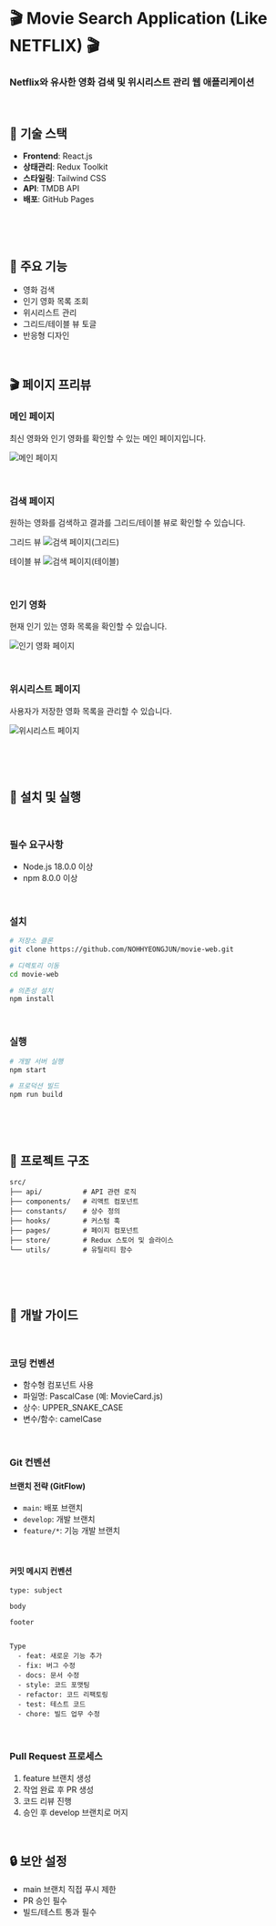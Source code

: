 
# 🎬 Movie Search Application (Like NETFLIX) 🎬

### Netflix와 유사한 영화 검색 및 위시리스트 관리 웹 애플리케이션

&nbsp;

## 🚀 기술 스택

- **Frontend**: React.js
- **상태관리**: Redux Toolkit
- **스타일링**: Tailwind CSS
- **API**: TMDB API
- **배포**: GitHub Pages

&nbsp;

&nbsp;

## 📌 주요 기능

- 영화 검색
- 인기 영화 목록 조회
- 위시리스트 관리
- 그리드/테이블 뷰 토글
- 반응형 디자인

&nbsp;

## 🎬 페이지 프리뷰

### 메인 페이지

최신 영화와 인기 영화를 확인할 수 있는 메인 페이지입니다.

<img src="/public/images/home.png" alt="메인 페이지">

&nbsp;

### 검색 페이지

원하는 영화를 검색하고 결과를 그리드/테이블 뷰로 확인할 수 있습니다.

그리드 뷰
<img src="/public/images/search-grid.png" alt="검색 페이지(그리드)">

테이블 뷰
<img src="/public/images/search-table.png" alt="검색 페이지(테이블)">

&nbsp;

### 인기 영화 

현재 인기 있는 영화 목록을 확인할 수 있습니다.

<img src="/public/images/popular.png" alt="인기 영화 페이지">

&nbsp;

### 위시리스트 페이지

사용자가 저장한 영화 목록을 관리할 수 있습니다.

<img src="/public/images/wishlist.png" alt="위시리스트 페이지">

&nbsp;

&nbsp;

## 🔧 설치 및 실행

&nbsp;

### 필수 요구사항

- Node.js 18.0.0 이상
- npm 8.0.0 이상

&nbsp;

### 설치

```bash
# 저장소 클론
git clone https://github.com/NOHHYEONGJUN/movie-web.git

# 디렉토리 이동
cd movie-web

# 의존성 설치
npm install
```

&nbsp;

### 실행

```bash
# 개발 서버 실행
npm start

# 프로덕션 빌드
npm run build
```

&nbsp;

&nbsp;

## 📁 프로젝트 구조

```
src/
├── api/          # API 관련 로직
├── components/   # 리액트 컴포넌트
├── constants/    # 상수 정의
├── hooks/        # 커스텀 훅
├── pages/        # 페이지 컴포넌트
├── store/        # Redux 스토어 및 슬라이스
└── utils/        # 유틸리티 함수
```
&nbsp;

&nbsp;

## 📝 개발 가이드

&nbsp;

### 코딩 컨벤션

- 함수형 컴포넌트 사용
- 파일명: PascalCase (예: MovieCard.js)
- 상수: UPPER_SNAKE_CASE
- 변수/함수: camelCase

&nbsp;

### Git 컨벤션

#### 브랜치 전략 (GitFlow)

- `main`: 배포 브랜치
- `develop`: 개발 브랜치
- `feature/*`: 기능 개발 브랜치

&nbsp;

#### 커밋 메시지 컨벤션

```
type: subject

body

footer


Type
  - feat: 새로운 기능 추가
  - fix: 버그 수정
  - docs: 문서 수정
  - style: 코드 포맷팅
  - refactor: 코드 리팩토링
  - test: 테스트 코드
  - chore: 빌드 업무 수정
 ```

&nbsp;

### Pull Request 프로세스

1. feature 브랜치 생성
2. 작업 완료 후 PR 생성
3. 코드 리뷰 진행
4. 승인 후 develop 브랜치로 머지

&nbsp;

## 🔒 보안 설정

- main 브랜치 직접 푸시 제한
- PR 승인 필수
- 빌드/테스트 통과 필수

